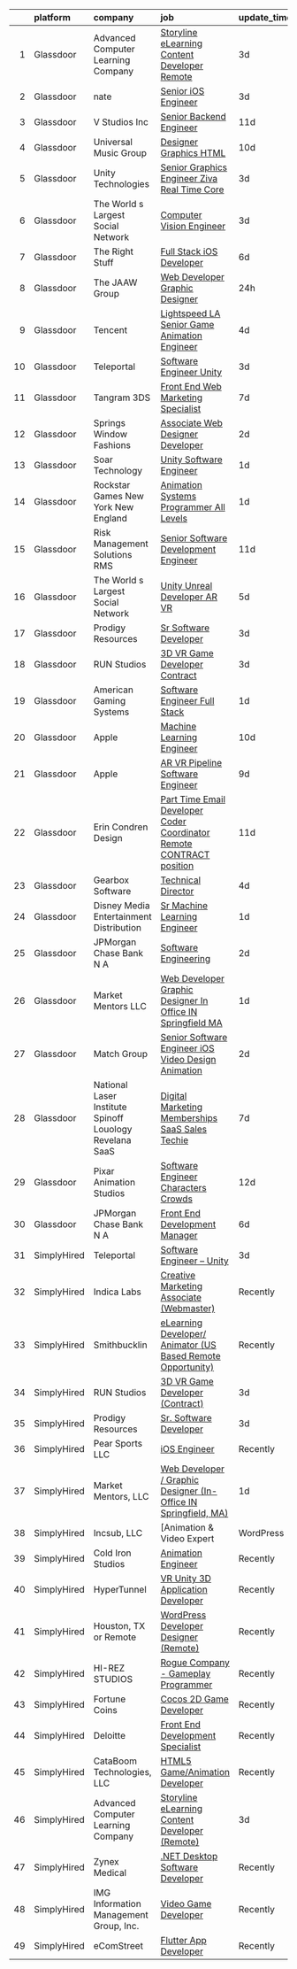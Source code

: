 

|    | platform    | company                                                     | job                                                                                                                                                                                                                                                                                                                                                                                                                                                                                                                                                                                                                                                                                                                                                                                                                                                                                                                                                                                                                                                                                                                                                                                                                                                                                                                                                    | update_time   | location                     |
|---:|:------------|:------------------------------------------------------------|:-------------------------------------------------------------------------------------------------------------------------------------------------------------------------------------------------------------------------------------------------------------------------------------------------------------------------------------------------------------------------------------------------------------------------------------------------------------------------------------------------------------------------------------------------------------------------------------------------------------------------------------------------------------------------------------------------------------------------------------------------------------------------------------------------------------------------------------------------------------------------------------------------------------------------------------------------------------------------------------------------------------------------------------------------------------------------------------------------------------------------------------------------------------------------------------------------------------------------------------------------------------------------------------------------------------------------------------------------------|:--------------|:-----------------------------|
|  1 | Glassdoor   | Advanced Computer Learning Company                          | [Storyline eLearning Content Developer  Remote ](https://www.glassdoor.com/partner/jobListing.htm?pos=112&ao=1136043&s=58&guid=00000182ba041c88a808ac0f8d7e2f16&src=GD_JOB_AD&t=SR&vt=w&ea=1&cs=1_2146a33f&cb=1660978208234&jobListingId=1008074375383&jrtk=3-0-1gat0875i2f36001-1gat08762g4d9800-b42f97e8e2d8995c-)                                                                                                                                                                                                                                                                                                                                                                                                                                                                                                                                                                                                                                                                                                                                                                                                                                                                                                                                                                                                                                   | 3d            | Remote                       |
|  2 | Glassdoor   | nate                                                        | [Senior iOS Engineer](https://www.glassdoor.com/partner/jobListing.htm?pos=109&ao=1110586&s=58&guid=00000182ba041c88a808ac0f8d7e2f16&src=GD_JOB_AD&t=SR&vt=w&cs=1_4e48082a&cb=1660978208234&jobListingId=1008073833461&cpc=8795CF9063CD573D&jrtk=3-0-1gat0875i2f36001-1gat08762g4d9800-5dbe72d6fb6f2f4e--6NYlbfkN0DG4ntHtB_rMsnfhgmnSvK2brktLme1L4SiDeJjQ-izrVOLqRJ5-yjEhSyAj73O13S_IEOR7_PpnZ1e9cbbFP_5wshXXgtt6wNnZoBp2bHKihElJnQhLIIPaoZ2uSm6xtLUVcboDtpKHpUF17fSbSnsrbXW44tVXZPoaPd9k3cXxfvccxuGupsJiHDhOMrKXeuDgQGpx2CcYEz6UHzGNiLaZ-iCXLjP5Y12m498YO3E5uPRLzavbYB8c8Ia0svybTcNsQ2TA0dX4JIMA9qhr46XaV6ZTWLMw93UhtaV1QuSiFoqznBwO6-961i3ruQCWtD2KNG1IZCK7QBbOQD3O3CmfUMdv1CzuLnoIUh8IMYGHeQHZiYysbh8JPDPrQ56OfXS0c88ZMtobvS8IuPzCn7kUL181SwyFoDXJz_YIQIyhQ9JF9IF1_FemzjeQSno5rx2Fvd5VZd-vOT4OfiwjKJUHKmDNftb6Z4uJ4Kan-d-w5AnMxJ_nx6ZzJHhB4TcoxipG27qBifn5Dj5XCY7qgWdDxnPZKJsKRqrRiDrJSE1L2MeDklfYvKcFlu4MHCKalNKB4jkuS_EWzSYvKbsPLhVTNr0DZ6K6cBn_KN34-C7Kk1IPfoc8mJUzhu171IitCru18FTPhhWdB6ZiYBkrt2gQImQPqvVal4geEAmE429r5VS1HTHO8kJlxj_x9ewwqgF_OYxukvbhvKrJL0s-yXLLQj7Q1KSCiXx1sfWpNy-8lcIcR6OKRmP_0m31vKdmWJhZdxowmWZ6RgaGm97W9PVNKE4n80thImQH8p8xyi_446qm-XDBwa2PAEDljkgR8lyE9QJJZvVdG0gWduoaD1IUmphN0NfJWjOm9Wt4MFD6vNxq5g-Kwr473ujE4iw9C2XmSiSoLJ80VnXfLU53CbiV-0RvrA4u74icQ6pGf6mVo0p2vUwUdJiZgyoLkruRd6IjdLXq6pdGw%3D%3D)                  | 3d            | New York, NY                 |
|  3 | Glassdoor   | V Studios  Inc                                              | [Senior Backend Engineer](https://www.glassdoor.com/partner/jobListing.htm?pos=130&ao=1136043&s=58&guid=00000182ba041c88a808ac0f8d7e2f16&src=GD_JOB_AD&t=SR&vt=w&ea=1&cs=1_80aeb8b8&cb=1660978208236&jobListingId=1008061303298&jrtk=3-0-1gat0875i2f36001-1gat08762g4d9800-488485cc870db5ce-)                                                                                                                                                                                                                                                                                                                                                                                                                                                                                                                                                                                                                                                                                                                                                                                                                                                                                                                                                                                                                                                          | 11d           | Vienna, VA                   |
|  4 | Glassdoor   | Universal Music Group                                       | [Designer  Graphics   HTML](https://www.glassdoor.com/partner/jobListing.htm?pos=126&ao=1136043&s=58&guid=00000182ba041c88a808ac0f8d7e2f16&src=GD_JOB_AD&t=SR&vt=w&cs=1_dcf8b5ee&cb=1660978208236&jobListingId=1008063537685&jrtk=3-0-1gat0875i2f36001-1gat08762g4d9800-5bd67f65fa4856ab-)                                                                                                                                                                                                                                                                                                                                                                                                                                                                                                                                                                                                                                                                                                                                                                                                                                                                                                                                                                                                                                                             | 10d           | Santa Monica, CA             |
|  5 | Glassdoor   | Unity Technologies                                          | [Senior Graphics Engineer  Ziva Real Time Core](https://www.glassdoor.com/partner/jobListing.htm?pos=119&ao=1136043&s=58&guid=00000182ba041c88a808ac0f8d7e2f16&src=GD_JOB_AD&t=SR&vt=w&cs=1_aad0c436&cb=1660978208235&jobListingId=1008074535543&jrtk=3-0-1gat0875i2f36001-1gat08762g4d9800-4084aae52db0d3f9-)                                                                                                                                                                                                                                                                                                                                                                                                                                                                                                                                                                                                                                                                                                                                                                                                                                                                                                                                                                                                                                         | 3d            | Burbank, CA                  |
|  6 | Glassdoor   | The World s Largest Social Network                          | [Computer Vision Engineer](https://www.glassdoor.com/partner/jobListing.htm?pos=106&ao=1110586&s=58&guid=00000182ba041c88a808ac0f8d7e2f16&src=GD_JOB_AD&t=SR&vt=w&ea=1&cs=1_d1635bb3&cb=1660978208234&jobListingId=1008075260622&cpc=BBD63848FB84346C&jrtk=3-0-1gat0875i2f36001-1gat08762g4d9800-35c8dcc64f80e154--6NYlbfkN0DSgjPPcnEdvoK3uuxfISLALE6pB1FR7YSHOr_tSg5_QGIhoz_2VqUepdcKLBLI_zT-ByUZ7jUfNzxKmhUpoUNX_46a0P5eSJtFIKqmBxE2EUZWXuXIw_QgpOkukgLUflKYrCxeIMOLksSSMqbnyASmenJYhoRn4pFp-hnkcwA5_yroqHfnV4cYtbaRzQjwomO-meBMTJR-iQYApJ9RRSUvKPEgWncG-udp5yOL__B5aPfP8esVl_YeSsdFNUPQOlSqz3ixm2fgSueWWlbqEOFNHSg0ZQOosbklGF0-FEicdWLUc8WIbyt58guyCtTPDdXEEkFZJWpiG1nbh5fCSdooW0De0vAZy4eTzn6RtHy0MTGxNFqEcGbk-FfxhvKGAXri4TN0_fPTOyfIgUEe7-zujk4EWtKlKNHCQlQahKwvY5ZoEae9PJ0lDA9WOjcyQHKw3pWmbwOPqYdX04BOjlW7LgwbLhpplGXxkER-0z8r1vBqznAe89HckNLHlq4BGtEhfIKPvYJnG68eRI7QDHyDM89gj6yoL_IpXGKPuIo4DfC560NRpGjw6OslWNZ_CU18c8KkExyB61k4KFXvc_fUz_SnAkNV7B8%3D)                                                                                                                                                                                                                                                                                                                                                                                      | 3d            | San Diego, CA                |
|  7 | Glassdoor   | The Right Stuff                                             | [Full Stack iOS Developer](https://www.glassdoor.com/partner/jobListing.htm?pos=102&ao=1110586&s=58&guid=00000182ba041c88a808ac0f8d7e2f16&src=GD_JOB_AD&t=SR&vt=w&ea=1&cs=1_43541f47&cb=1660978208233&jobListingId=1008069859380&cpc=75A994F6883660E9&jrtk=3-0-1gat0875i2f36001-1gat08762g4d9800-70d51e4943cd058f--6NYlbfkN0CHpSnjIPxMtekS58WZl5Olhjo2iWL5RjE_Boe0ccr3FtkVqT9ttgfNyRfZO5uZw7IzCNeF8qmY9v3T-JBYfuZm0YRRc-K4X5ffRQGyhJ7ZQn-1-dDAip-8gCrZabxwYuxn5Rp-t6tXt1UvBYZwl2h5gvC6FDh_tC-3QRtH7KrU7hX8KJJnZPMyrN6imKk9DVKPUNfnRwLlVbn3FmshSv4YP1kbgpx-ufiZIaeRxwwcN9gzfIL6xvlx8TPffrAe2e9zI80xmACk09u7bi2o1g4VDFG3PeLnNefB-IeARuvqBqtY6Oed2ttKco-OR2vcGgIVYlPVe3xFPQDeeyJjhdqdPlZ5xdoz_u8o83SRjTDyJocKkZMA5dPv0cpS5pRUa6zhCFKzBtczz-xAIpJkjVea6PhV8LgKFv77NmAM36VUZRX0JAsoucJ-BImh5FdziG9nh7bBI2QN6q45uKJGM0qyP7RxKfhGxdqn2eoGBHs4mHFJLHsog3RBP61PPSHsJugZpjIuVul7zA%3D%3D)                                                                                                                                                                                                                                                                                                                                                                                                                                                                        | 6d            | Brea, CA                     |
|  8 | Glassdoor   | The JAAW Group                                              | [Web Developer Graphic Designer](https://www.glassdoor.com/partner/jobListing.htm?pos=115&ao=1136043&s=58&guid=00000182ba041c88a808ac0f8d7e2f16&src=GD_JOB_AD&t=SR&vt=w&ea=1&cs=1_05bccbb9&cb=1660978208235&jobListingId=1008080633516&jrtk=3-0-1gat0875i2f36001-1gat08762g4d9800-5abbcc4b1884925f-)                                                                                                                                                                                                                                                                                                                                                                                                                                                                                                                                                                                                                                                                                                                                                                                                                                                                                                                                                                                                                                                   | 24h           | Cottonwood Heights, UT       |
|  9 | Glassdoor   | Tencent                                                     | [Lightspeed LA   Senior Game Animation Engineer](https://www.glassdoor.com/partner/jobListing.htm?pos=114&ao=1136043&s=58&guid=00000182ba041c88a808ac0f8d7e2f16&src=GD_JOB_AD&t=SR&vt=w&cs=1_6d7246a8&cb=1660978208234&jobListingId=1008072445587&jrtk=3-0-1gat0875i2f36001-1gat08762g4d9800-68f2402b1d8376c0-)                                                                                                                                                                                                                                                                                                                                                                                                                                                                                                                                                                                                                                                                                                                                                                                                                                                                                                                                                                                                                                        | 4d            | Irvine, CA                   |
| 10 | Glassdoor   | Teleportal                                                  | [Software Engineer   Unity](https://www.glassdoor.com/partner/jobListing.htm?pos=105&ao=1110586&s=58&guid=00000182ba041c88a808ac0f8d7e2f16&src=GD_JOB_AD&t=SR&vt=w&ea=1&cs=1_95f5adc6&cb=1660978208234&jobListingId=1008075046577&cpc=F5E96E35A1725171&jrtk=3-0-1gat0875i2f36001-1gat08762g4d9800-a2586b8f60e5c255--6NYlbfkN0AntC0C-TCVph3zu4OMPCfnQ-MMa4QglcNogR1ub3Tc_pVtaDijIQNGqjZUjoXo2yKwu64KD8-YtFIR2I8kkqCbL07rpeOqxyEMXIKB1ZwOfsl0Q6IfIhQNenE7zHvKHruNGpl76kDxluITjcBqrRgn64vIx2FQD8vXwu5Xm23Gx3RzCIfCAb9mVGdhDJfdG4GOfOOI5aW-wPRz2NxwmkaDjAyIbvL1C57c5Ur69O5RiSG4ZsEF8Od1D-akkdj6boi_27HAnBq5JaX1E3vNnp9zbgDZQ6tRMH09FO0l24JRw2bPP8jdQyFa7TGWy4SObulT0hmVzCxh57mdXK-k3mZO1Ficvfb9Dq8Fm4s_gv0hTAPRC_0ia4geAkP0CedF9Iau_v2beJSn8n6M7QQnYMxbRW4owLXhP70XuBQdFP-e31Aucze7an-k5HHKrInSPiCBYy6-m0E7QZkw1k9gkD2K_4BDyuxxUWxTgcxC32NZtoePELmglgYZ5e2Pqb5chnH1x7R9RGR0OA%3D%3D)                                                                                                                                                                                                                                                                                                                                                                                                                                                                       | 3d            | Culver City, CA              |
| 11 | Glassdoor   | Tangram 3DS                                                 | [Front End Web   Marketing Specialist](https://www.glassdoor.com/partner/jobListing.htm?pos=127&ao=1136043&s=58&guid=00000182ba041c88a808ac0f8d7e2f16&src=GD_JOB_AD&t=SR&vt=w&ea=1&cs=1_5bd04161&cb=1660978208236&jobListingId=1008068902493&jrtk=3-0-1gat0875i2f36001-1gat08762g4d9800-0eb4f8e6b35c93b6-)                                                                                                                                                                                                                                                                                                                                                                                                                                                                                                                                                                                                                                                                                                                                                                                                                                                                                                                                                                                                                                             | 7d            | Kittery, ME                  |
| 12 | Glassdoor   | Springs Window Fashions                                     | [Associate Web Designer Developer](https://www.glassdoor.com/partner/jobListing.htm?pos=110&ao=1136043&s=58&guid=00000182ba041c88a808ac0f8d7e2f16&src=GD_JOB_AD&t=SR&vt=w&cs=1_2ca3a076&cb=1660978208234&jobListingId=1008077258719&jrtk=3-0-1gat0875i2f36001-1gat08762g4d9800-0a243721428c9c11-)                                                                                                                                                                                                                                                                                                                                                                                                                                                                                                                                                                                                                                                                                                                                                                                                                                                                                                                                                                                                                                                      | 2d            | Middleton, WI                |
| 13 | Glassdoor   | Soar Technology                                             | [Unity Software Engineer](https://www.glassdoor.com/partner/jobListing.htm?pos=116&ao=1136043&s=58&guid=00000182ba041c88a808ac0f8d7e2f16&src=GD_JOB_AD&t=SR&vt=w&ea=1&cs=1_e54b2ffe&cb=1660978208235&jobListingId=1008078422304&jrtk=3-0-1gat0875i2f36001-1gat08762g4d9800-f0cf33134b4aa830-)                                                                                                                                                                                                                                                                                                                                                                                                                                                                                                                                                                                                                                                                                                                                                                                                                                                                                                                                                                                                                                                          | 1d            | Orlando, FL                  |
| 14 | Glassdoor   | Rockstar Games New York   New England                       | [Animation Systems Programmer  All Levels ](https://www.glassdoor.com/partner/jobListing.htm?pos=117&ao=1136043&s=58&guid=00000182ba041c88a808ac0f8d7e2f16&src=GD_JOB_AD&t=SR&vt=w&cs=1_31e902fd&cb=1660978208235&jobListingId=1008079538373&jrtk=3-0-1gat0875i2f36001-1gat08762g4d9800-da818aa6d1714b90-)                                                                                                                                                                                                                                                                                                                                                                                                                                                                                                                                                                                                                                                                                                                                                                                                                                                                                                                                                                                                                                             | 1d            | Manhattan                    |
| 15 | Glassdoor   | Risk Management Solutions  RMS                              | [Senior Software Development Engineer](https://www.glassdoor.com/partner/jobListing.htm?pos=129&ao=1136043&s=58&guid=00000182ba041c88a808ac0f8d7e2f16&src=GD_JOB_AD&t=SR&vt=w&cs=1_20bfc618&cb=1660978208236&jobListingId=1008061236310&jrtk=3-0-1gat0875i2f36001-1gat08762g4d9800-cb5eb43dfa538f64-)                                                                                                                                                                                                                                                                                                                                                                                                                                                                                                                                                                                                                                                                                                                                                                                                                                                                                                                                                                                                                                                  | 11d           | Newark, CA                   |
| 16 | Glassdoor   | The World s Largest Social Network                          | [Unity Unreal Developer  AR VR ](https://www.glassdoor.com/partner/jobListing.htm?pos=107&ao=1110586&s=58&guid=00000182ba041c88a808ac0f8d7e2f16&src=GD_JOB_AD&t=SR&vt=w&ea=1&cs=1_c31915b8&cb=1660978208234&jobListingId=1008071050775&cpc=6FC5BA77C9A4CD78&jrtk=3-0-1gat0875i2f36001-1gat08762g4d9800-9f5628d9cfebf43d--6NYlbfkN0DSgjPPcnEdvoK3uuxfISLALE6pB1FR7YSHOr_tSg5_QGIhoz_2VqUepdcKLBLI_zSqSDsEJmP93KJyLow8fDRmDK97hPZUxVdRhY-RLzI6mplnG6kSbsrJNsU5J8SjuffQnYSaMvAlm31fMrPRABnGmUCUYZHZPacmbq2u4wbqlNmS-Yw8yCi6JXNPQXePxna1m08mRyXSrScOJeFdIfx_PlizBfdrbdgHDp41097KrHndnTW1M-p1CTQVE9VHZH1VlIfJtH20xz7v4NNtW2F54TGw4oueIU7azBD9MLt164d8vhYVJZzBwePSuyMvuJDccdY8egcE4ZgK2d4nf9ltrBHeEzcj8ooLh8Tl8kLFYbdGyG6gZcFkospr-4y7y6yItwRuN8WKfknav5_aERCBRagNnIsFYbpFfClifunIVYSbe3DWT95u7spUe6_GaCcxZEb7dqax1YihpmjJp36dbWgXkQcvkb7qmDX4IDW8J33uUbMemgi0UHclq2BMiHes8PMRPvnz6Oa8anIwuvafwgKVCOjrBgbJ0gQYpBfrWB8_8IE3WEzp16MX66VUzNdaeQIzIyu3tZNjzNkQVgjq)                                                                                                                                                                                                                                                                                                                                                                                              | 5d            | Sausalito, CA                |
| 17 | Glassdoor   | Prodigy Resources                                           | [Sr  Software Developer](https://www.glassdoor.com/partner/jobListing.htm?pos=104&ao=1110586&s=58&guid=00000182ba041c88a808ac0f8d7e2f16&src=GD_JOB_AD&t=SR&vt=w&ea=1&cs=1_bb4b7b33&cb=1660978208234&jobListingId=1008073502263&cpc=EE7F0D06914A6BE7&jrtk=3-0-1gat0875i2f36001-1gat08762g4d9800-404555c049bc27ec--6NYlbfkN0A2ztIwgPcC5sUL1oQzLFCSvVVkIkslVOnYdQ0mpSfPA6NpMWu6Kno4nnrYB-fWKcufpT5xOxPe2qCsSX5um4scelRw14WwX33UYcL6KO34QeC8INwRzUAPtwFkNlVpOdX4f4P1DQp2fZ-UJ251JBajJ815MIKFs7XVquBdwSk1fsH67WzqITEoiy4zNby8cnsL4iy2EspVYmjnKlZtGvRN8mEf8ve-dJlom170lE4qiMqMIRAzXvfl_RsgxE5FVTz1YSvPYfda89Z_xUZs-yKg5g8KKS_XD_U4vgOWAjuI3qyHfoz1wwsSeXM4Vw2fjiXu_R6oizyybQPZ5IohrynEqCThervloZ55Ld1I2vzdU7T-kRS7X-kPNaQnWyIzgyiWvcOx96EkoiOnRQ5_a0L8OKrkrRKrDnMsc_mK3xhyVOq-Y8qpMu5V603EiQCL9FUjLl7ZGjPEdgAy_RoTZ60KHHWt0JDzVMe64qCdvvLIeDe5pT1n99yr958FK0ix053ziZWSdIpoxg%3D%3D)                                                                                                                                                                                                                                                                                                                                                                                                                                                                          | 3d            | Remote                       |
| 18 | Glassdoor   | RUN Studios                                                 | [3D VR Game Developer  Contract ](https://www.glassdoor.com/partner/jobListing.htm?pos=111&ao=1136043&s=58&guid=00000182ba041c88a808ac0f8d7e2f16&src=GD_JOB_AD&t=SR&vt=w&cs=1_bd8cf930&cb=1660978208234&jobListingId=1008074804256&jrtk=3-0-1gat0875i2f36001-1gat08762g4d9800-3d3fd155054c5c9c-)                                                                                                                                                                                                                                                                                                                                                                                                                                                                                                                                                                                                                                                                                                                                                                                                                                                                                                                                                                                                                                                       | 3d            | Los Angeles, CA              |
| 19 | Glassdoor   | American Gaming Systems                                     | [Software Engineer  Full Stack](https://www.glassdoor.com/partner/jobListing.htm?pos=113&ao=1136043&s=58&guid=00000182ba041c88a808ac0f8d7e2f16&src=GD_JOB_AD&t=SR&vt=w&ea=1&cs=1_6314f5e9&cb=1660978208234&jobListingId=1008079007429&jrtk=3-0-1gat0875i2f36001-1gat08762g4d9800-098c553b807bb6b9-)                                                                                                                                                                                                                                                                                                                                                                                                                                                                                                                                                                                                                                                                                                                                                                                                                                                                                                                                                                                                                                                    | 1d            | Atlanta, GA                  |
| 20 | Glassdoor   | Apple                                                       | [Machine Learning Engineer](https://www.glassdoor.com/partner/jobListing.htm?pos=128&ao=1136043&s=58&guid=00000182ba041c88a808ac0f8d7e2f16&src=GD_JOB_AD&t=SR&vt=w&cs=1_52ec7510&cb=1660978208236&jobListingId=1008063977531&jrtk=3-0-1gat0875i2f36001-1gat08762g4d9800-3152d040ad9c052e-)                                                                                                                                                                                                                                                                                                                                                                                                                                                                                                                                                                                                                                                                                                                                                                                                                                                                                                                                                                                                                                                             | 10d           | Cupertino, CA                |
| 21 | Glassdoor   | Apple                                                       | [AR VR Pipeline Software Engineer](https://www.glassdoor.com/partner/jobListing.htm?pos=108&ao=1110586&s=58&guid=00000182ba041c88a808ac0f8d7e2f16&src=GD_JOB_AD&t=SR&vt=w&cs=1_843c8567&cb=1660978208234&jobListingId=1008064548786&cpc=654405A9B1E0A9F5&jrtk=3-0-1gat0875i2f36001-1gat08762g4d9800-ba8235501db1f6dd--6NYlbfkN0BvKrLyj5gPmtZO9T8euul8TCxuuKNOtzRJOomxnwSEodTz2Bc-sPZl1dBMH13w-jPKUjhMwRMfXoeLGbyMP6B0zW4EzS6e4KxeQmh0wcIoDhQPt7sD9FQQBdjZNjrQ29zX4u2vNPHg71bxMPZtXvJb3k3UbBHbIIb4hKTX-hOecwTg-PLvpLRm3kL8EdNAa1-bg7ljqC1q9DYojEJw_h-e_DIvnQmdoapb4JI3ZEZIDY698IRPn79RHKe91QNPcMjUULC8xtLr-6Afeh6pqiVsY7Ahup12PggRRNfyLEJ9MhgRivSP47_7eiB_NQ8vPRAEvtl7sfOsdmbWycBecf1-V87g6IQelWjvmc7yx9zKMpShndNdhPYk-6CCycTql3C2pSEurbVPjA89jMKs99wo-GneBT6WjpDwBLqBAQBjyPRPdl1pSMZSIQpXcBIuI1u_DBpJGA9R8WyQz1NRfFaZAxdiq8MrbUwt1If0YpJ-d4F66tnRFnNW2gEC5iYHt_JYSAJoDoRfCqcQmQoQ1UirYT0F5J_5N4d4D7QseUwD1skiHlF2ozpbjZaX_gDBwoNBjAvG8Ug7KrYv2h5zu3c8npgDZCzo_J8JWECKq7QCBe24UwG50xmSfYd7P_AOIDArtEH97qHfN7Fp1n7qvfzqUe6755fCOEfUjt6tyJvF706WdOwrBg-5MYJnfZd7QoNNb0UruaQMJVqwTipuWzBOGD4ns3_Jz5NdX8Du6BP-HcHau8DycQ_QxbaocYs8Mb1Z27HPAuJLrOnR_JW4wZo8wZgM6uWmz2vnWoHIFP00uJ8sucG-ue7XhisNZiJlQ83L5sdfPNWfLCyYYifcfaHcABaiUvVoPFCD7d4dQVOuFU5H6At3-HGoki1XPuK0tq54jrDc4fOTdvFOolHTLHkLqAHUCC0_bsf-E5YPIB7dz2LJK4OWtPjCR2eT2snoAYGZl2750NvudaS4y17NvJaH) | 9d            | Seattle, WA                  |
| 22 | Glassdoor   | Erin Condren Design                                         | [Part Time Email Developer Coder   Coordinator  Remote CONTRACT position ](https://www.glassdoor.com/partner/jobListing.htm?pos=125&ao=1136043&s=58&guid=00000182ba041c88a808ac0f8d7e2f16&src=GD_JOB_AD&t=SR&vt=w&ea=1&cs=1_6f13f327&cb=1660978208236&jobListingId=1008061303564&jrtk=3-0-1gat0875i2f36001-1gat08762g4d9800-1586c87c1c66f62b-)                                                                                                                                                                                                                                                                                                                                                                                                                                                                                                                                                                                                                                                                                                                                                                                                                                                                                                                                                                                                         | 11d           | Remote                       |
| 23 | Glassdoor   | Gearbox Software                                            | [Technical Director](https://www.glassdoor.com/partner/jobListing.htm?pos=121&ao=1136043&s=58&guid=00000182ba041c88a808ac0f8d7e2f16&src=GD_JOB_AD&t=SR&vt=w&ea=1&cs=1_31408e1f&cb=1660978208235&jobListingId=1008072838271&jrtk=3-0-1gat0875i2f36001-1gat08762g4d9800-abb3e65175df8ecd-)                                                                                                                                                                                                                                                                                                                                                                                                                                                                                                                                                                                                                                                                                                                                                                                                                                                                                                                                                                                                                                                               | 4d            | Frisco, TX                   |
| 24 | Glassdoor   | Disney Media   Entertainment Distribution                   | [Sr  Machine Learning Engineer](https://www.glassdoor.com/partner/jobListing.htm?pos=123&ao=1136043&s=58&guid=00000182ba041c88a808ac0f8d7e2f16&src=GD_JOB_AD&t=SR&vt=w&cs=1_96c5bd76&cb=1660978208236&jobListingId=1008078499760&jrtk=3-0-1gat0875i2f36001-1gat08762g4d9800-d37d39273b27eae1-)                                                                                                                                                                                                                                                                                                                                                                                                                                                                                                                                                                                                                                                                                                                                                                                                                                                                                                                                                                                                                                                         | 1d            | New York, NY                 |
| 25 | Glassdoor   | JPMorgan Chase Bank  N A                                    | [Software Engineering](https://www.glassdoor.com/partner/jobListing.htm?pos=120&ao=1136043&s=58&guid=00000182ba041c88a808ac0f8d7e2f16&src=GD_JOB_AD&t=SR&vt=w&cs=1_3aee3e3d&cb=1660978208235&jobListingId=1008077418720&jrtk=3-0-1gat0875i2f36001-1gat08762g4d9800-33c5b762eafe8f4f-)                                                                                                                                                                                                                                                                                                                                                                                                                                                                                                                                                                                                                                                                                                                                                                                                                                                                                                                                                                                                                                                                  | 2d            | Columbus, OH                 |
| 26 | Glassdoor   | Market Mentors  LLC                                         | [Web Developer   Graphic Designer  In Office IN Springfield  MA ](https://www.glassdoor.com/partner/jobListing.htm?pos=101&ao=1110586&s=58&guid=00000182ba041c88a808ac0f8d7e2f16&src=GD_JOB_AD&t=SR&vt=w&ea=1&cs=1_d7eda4fc&cb=1660978208233&jobListingId=1008078790022&cpc=F3CE8D62612682AA&jrtk=3-0-1gat0875i2f36001-1gat08762g4d9800-7da6e7b47f097f2d--6NYlbfkN0DrgQq5ECBajiuqohNCSf6c7_2Cek-sBUhiO2bmmkiCIRqTyLZK6QXQOrumORkPUcDOTFlUvI4Ol4VU9OnnMsi7fzzm7gca_O-4Z6fJZ-Iw7PyI9v2UiSnSWih_ykDp1O2havbOVXSJPQli0gkBJCG6QZwZcb-LbnEMTRAVNeXGVa-9O9rFJGMh7mnc3SdDEalFUZYT_PymdfZjiIg0zSlKSeAx55FdQ14kKw7CqiP6L60n3aM_Y1mB_pBf_89gm5uSsKj-UlPl6GRIiRlekwE52tHC4ZhgLmjEC_o3_mD92uIebpUgXN5G4qx1glfiuJMQpO8fBR_t4o4S1DOU-fkjGWNcFUxwVR7MaDvCFlzMtGXa-UJ4MSjz5m4qaq4kjx288-ZZ-8jruBRMX6oukcG-ESpeW1Qkx4nPxx58Xhj3TcFpUutDa8LyK8HAGSMTZDFrovRZHACpcLGPskkQsOGpO4Ae-6TEVqj2qf0CEyKYymKnwO4uj3ikpscIu6cu1CnmplP5_gFInQ%3D%3D)                                                                                                                                                                                                                                                                                                                                                                                                                                 | 1d            | Springfield, MA              |
| 27 | Glassdoor   | Match Group                                                 | [Senior Software Engineer  iOS  Video  Design  Animation ](https://www.glassdoor.com/partner/jobListing.htm?pos=124&ao=1136043&s=58&guid=00000182ba041c88a808ac0f8d7e2f16&src=GD_JOB_AD&t=SR&vt=w&ea=1&cs=1_1dee9729&cb=1660978208236&jobListingId=1008077768991&jrtk=3-0-1gat0875i2f36001-1gat08762g4d9800-9e718f393445d26e-)                                                                                                                                                                                                                                                                                                                                                                                                                                                                                                                                                                                                                                                                                                                                                                                                                                                                                                                                                                                                                         | 2d            | Dallas, TX                   |
| 28 | Glassdoor   | National Laser Institute Spinoff   Louology   Revelana SaaS | [Digital Marketing  Memberships   SaaS Sales Techie](https://www.glassdoor.com/partner/jobListing.htm?pos=103&ao=1110586&s=58&guid=00000182ba041c88a808ac0f8d7e2f16&src=GD_JOB_AD&t=SR&vt=w&ea=1&cs=1_c20e9f9a&cb=1660978208233&jobListingId=1008068911018&cpc=B2142A517019F107&jrtk=3-0-1gat0875i2f36001-1gat08762g4d9800-ce89aa23009b1c36--6NYlbfkN0BxkLIcfe0oqaYINownie861a0BJtkzmJW-WyGv8J0JYNFW8oQHz1wbvj_f-6pZXKFs39C5HYDJAun2xiK8kT14n2FBdJ2_IV5P7fLAVoIpAPoU7I-jaGAdCUI_DNCk7fRWhvHWG5Rr1ymXTyzBAMRa3T80TC7-yeYBvTn7Hm3WLXCBuMW6Li9aNXTNYESyh3VaBYpwH_VePYz0JGPO8b2_bGVIleQomRUas26fQ69nnLxszEPouTRRPh2k17mRGD-WWRmMBqK1JO-9EZF6xQ1m8Z_EF-qYSU_co5eEQSE3E_Bm-ohDxzgWsAHyFQ3Mro5XprEyvODpPmUVBp-cycCUJAWtgWbBQo68qkqtVfEWRcsq3W1a7Dj0sNvqxc5fO6XPCBVf12qkZqc0plFWh898yjQlR7kmi6L8OrT-aon1zE57uxri6r8LSs-BDno8S-s1C4tm8OCpANZoeCJXVnrBvV_1v6heQS3Wk_llkHj16fxbBCD2qJZyLlCOSRS2cSwDXZ5ym0zG7fGOalYKOG6EhOwuzBNCpkFUZwglskPMeNP0te8S1ZJe)                                                                                                                                                                                                                                                                                                                                                                                                          | 7d            | Scottsdale, AZ               |
| 29 | Glassdoor   | Pixar Animation Studios                                     | [Software Engineer  Characters   Crowds](https://www.glassdoor.com/partner/jobListing.htm?pos=118&ao=1136043&s=58&guid=00000182ba041c88a808ac0f8d7e2f16&src=GD_JOB_AD&t=SR&vt=w&cs=1_68c07a0a&cb=1660978208235&jobListingId=1008058113566&jrtk=3-0-1gat0875i2f36001-1gat08762g4d9800-1f5f039121fc3f75-)                                                                                                                                                                                                                                                                                                                                                                                                                                                                                                                                                                                                                                                                                                                                                                                                                                                                                                                                                                                                                                                | 12d           | Emeryville, CA               |
| 30 | Glassdoor   | JPMorgan Chase Bank  N A                                    | [Front End Development Manager](https://www.glassdoor.com/partner/jobListing.htm?pos=122&ao=1136043&s=58&guid=00000182ba041c88a808ac0f8d7e2f16&src=GD_JOB_AD&t=SR&vt=w&cs=1_7a5ea298&cb=1660978208236&jobListingId=1008070051534&jrtk=3-0-1gat0875i2f36001-1gat08762g4d9800-5b1debf53cf8f6e3-)                                                                                                                                                                                                                                                                                                                                                                                                                                                                                                                                                                                                                                                                                                                                                                                                                                                                                                                                                                                                                                                         | 6d            | New York, NY                 |
| 31 | SimplyHired | Teleportal                                                  | [Software Engineer – Unity](https://www.simplyhired.com/job/U01SrNCdaTYrZ4QRxBfL5yHDd4v1jD1-oTLFHKeuSIyfvwU1yzfxvQ?q=animation+developer)                                                                                                                                                                                                                                                                                                                                                                                                                                                                                                                                                                                                                                                                                                                                                                                                                                                                                                                                                                                                                                                                                                                                                                                                              | 3d            | Culver City, CA              |
| 32 | SimplyHired | Indica Labs                                                 | [Creative Marketing Associate (Webmaster)](https://www.simplyhired.com/job/CiOYg9ZwXWnfAfWFYgpeXNQ65sUJYFSHCYI9aKhasdAuHPtez9K0_g?q=animation+developer)                                                                                                                                                                                                                                                                                                                                                                                                                                                                                                                                                                                                                                                                                                                                                                                                                                                                                                                                                                                                                                                                                                                                                                                               | Recently      | Albuquerque, NM              |
| 33 | SimplyHired | Smithbucklin                                                | [eLearning Developer/ Animator (US Based Remote Opportunity)](https://www.simplyhired.com/job/o0wXkuWE5GmspCcePui9IkAEPg1-7AWcdL2hMWar8TyjH9xKOYroQQ?q=animation+developer)                                                                                                                                                                                                                                                                                                                                                                                                                                                                                                                                                                                                                                                                                                                                                                                                                                                                                                                                                                                                                                                                                                                                                                            | Recently      | Old Lyme, CT                 |
| 34 | SimplyHired | RUN Studios                                                 | [3D VR Game Developer (Contract)](https://www.simplyhired.com/job/v-ZugrtWL9I7U66EcoIzRlCsR6Fhj2Rcr35GtUOJbZ8fAsLo3owsWg?q=animation+developer)                                                                                                                                                                                                                                                                                                                                                                                                                                                                                                                                                                                                                                                                                                                                                                                                                                                                                                                                                                                                                                                                                                                                                                                                        | 3d            | Los Angeles, CA +2 locations |
| 35 | SimplyHired | Prodigy Resources                                           | [Sr. Software Developer](https://www.simplyhired.com/job/glkHWngk0IR3yvhv8yXAXhntzPU5P7K3GdJixAeaGDkFhH6fcUWCHw?q=animation+developer)                                                                                                                                                                                                                                                                                                                                                                                                                                                                                                                                                                                                                                                                                                                                                                                                                                                                                                                                                                                                                                                                                                                                                                                                                 | 3d            | Remote                       |
| 36 | SimplyHired | Pear Sports LLC                                             | [iOS Engineer](https://www.simplyhired.com/job/ogE_FKcrmOauLNW0WPOvD_K_Rc_YLFLOi7yqUsR0pGeMMVeNCusxUw?q=animation+developer)                                                                                                                                                                                                                                                                                                                                                                                                                                                                                                                                                                                                                                                                                                                                                                                                                                                                                                                                                                                                                                                                                                                                                                                                                           | Recently      | Remote                       |
| 37 | SimplyHired | Market Mentors, LLC                                         | [Web Developer / Graphic Designer (In-Office IN Springfield, MA)](https://www.simplyhired.com/job/O2JM3P62yfgrJ7vbOJJ1DIO2ROdM60FcioKWWNCu4XXvn1FU8pnANw?q=animation+developer)                                                                                                                                                                                                                                                                                                                                                                                                                                                                                                                                                                                                                                                                                                                                                                                                                                                                                                                                                                                                                                                                                                                                                                        | 1d            | Hartford, CT                 |
| 38 | SimplyHired | Incsub, LLC                                                 | [Animation & Video Expert |WordPress|Premier|Audition|After Effects|Illustra](https://www.simplyhired.com/job/FalGgB7vMV2_kV-nZkD-8jnWMnoncf2ZngtV_yz5VrmIOsvmVNPr1Q?q=animation+developer)                                                                                                                                                                                                                                                                                                                                                                                                                                                                                                                                                                                                                                                                                                                                                                                                                                                                                                                                                                                                                                                                                                                                                            | Recently      | Remote                       |
| 39 | SimplyHired | Cold Iron Studios                                           | [Animation Engineer](https://www.simplyhired.com/job/_k9O-EHdSx8NESZMFWM66htNlUjbI1UCI5s37Wea0oYwUMx34VHqVg?q=animation+developer)                                                                                                                                                                                                                                                                                                                                                                                                                                                                                                                                                                                                                                                                                                                                                                                                                                                                                                                                                                                                                                                                                                                                                                                                                     | Recently      | Remote                       |
| 40 | SimplyHired | HyperTunnel                                                 | [VR Unity 3D Application Developer](https://www.simplyhired.com/job/zPBodo19Gzdb1m4ahQp0Rs0n3VMdxgK3AwhljKuHhGzJoBMquezYcg?q=animation+developer)                                                                                                                                                                                                                                                                                                                                                                                                                                                                                                                                                                                                                                                                                                                                                                                                                                                                                                                                                                                                                                                                                                                                                                                                      | Recently      | Jersey City, NJ              |
| 41 | SimplyHired | Houston, TX or Remote                                       | [WordPress Developer Designer (Remote)](https://www.simplyhired.com/job/h5NIRqnG6nzwtBLlFlrT64773r4CAOGZWfW6vATD8Z8CzAc7NchDIg?q=animation+developer)                                                                                                                                                                                                                                                                                                                                                                                                                                                                                                                                                                                                                                                                                                                                                                                                                                                                                                                                                                                                                                                                                                                                                                                                  | Recently      | The Woodlands, TX            |
| 42 | SimplyHired | HI-REZ STUDIOS                                              | [Rogue Company - Gameplay Programmer](https://www.simplyhired.com/job/LsNry-p6gnu1TIEZmUo6I8aV0PTXE3Z5_Z4722fobj5x-RZGMaivJA?q=animation+developer)                                                                                                                                                                                                                                                                                                                                                                                                                                                                                                                                                                                                                                                                                                                                                                                                                                                                                                                                                                                                                                                                                                                                                                                                    | Recently      | Remote                       |
| 43 | SimplyHired | Fortune Coins                                               | [Cocos 2D Game Developer](https://www.simplyhired.com/job/kBw9x8f9uFCyRtwg5kJb17iXBteY7dUA0MZCJQFWo5qCo8V6GuT-gQ?q=animation+developer)                                                                                                                                                                                                                                                                                                                                                                                                                                                                                                                                                                                                                                                                                                                                                                                                                                                                                                                                                                                                                                                                                                                                                                                                                | Recently      | Remote                       |
| 44 | SimplyHired | Deloitte                                                    | [Front End Development Specialist](https://www.simplyhired.com/job/MtawYmiuLyJQADYjCSZosnQODLgc7234985dN_qsO7XiwvnH7hC4zw?q=animation+developer)                                                                                                                                                                                                                                                                                                                                                                                                                                                                                                                                                                                                                                                                                                                                                                                                                                                                                                                                                                                                                                                                                                                                                                                                       | Recently      | Norfolk, VA                  |
| 45 | SimplyHired | CataBoom Technologies, LLC                                  | [HTML5 Game/Animation Developer](https://www.simplyhired.com/job/rcD9kqRruTFu3sLPN7RcYmKqhwYda35Xkfl4DXnDIh1VgwPtoMUoDw?q=animation+developer)                                                                                                                                                                                                                                                                                                                                                                                                                                                                                                                                                                                                                                                                                                                                                                                                                                                                                                                                                                                                                                                                                                                                                                                                         | Recently      | Richardson, TX               |
| 46 | SimplyHired | Advanced Computer Learning Company                          | [Storyline eLearning Content Developer (Remote)](https://www.simplyhired.com/job/AT2idnp2Ohdwj3QISLKZYPFaabi3ALR4WMc09jyAyyJUSTomXcRfow?q=animation+developer)                                                                                                                                                                                                                                                                                                                                                                                                                                                                                                                                                                                                                                                                                                                                                                                                                                                                                                                                                                                                                                                                                                                                                                                         | 3d            | Remote                       |
| 47 | SimplyHired | Zynex Medical                                               | [.NET Desktop Software Developer](https://www.simplyhired.com/job/CkZS4u7p1I92Dp42AUwS_a_ddjsrJw7_CNhZYtWMjYq5qdAiX22kGQ?q=animation+developer)                                                                                                                                                                                                                                                                                                                                                                                                                                                                                                                                                                                                                                                                                                                                                                                                                                                                                                                                                                                                                                                                                                                                                                                                        | Recently      | Englewood, CO                |
| 48 | SimplyHired | IMG Information Management Group, Inc.                      | [Video Game Developer](https://www.simplyhired.com/job/JU_-wrRP71sqbpvzYIU53K4y_cVm6B_skPP1EWvDOIydf8AjJ5v6pg?q=animation+developer)                                                                                                                                                                                                                                                                                                                                                                                                                                                                                                                                                                                                                                                                                                                                                                                                                                                                                                                                                                                                                                                                                                                                                                                                                   | Recently      | West Mifflin, PA             |
| 49 | SimplyHired | eComStreet                                                  | [Flutter App Developer](https://www.simplyhired.com/job/tDl5nvR77GAKSYTP-t31uXvaT2NUYZ2L311zdwTy_9dK5DVNUxs9Gg?q=animation+developer)                                                                                                                                                                                                                                                                                                                                                                                                                                                                                                                                                                                                                                                                                                                                                                                                                                                                                                                                                                                                                                                                                                                                                                                                                  | Recently      | Chicago, IL                  |